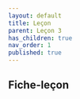 ```yaml
---
layout: default
title: Leçon
parent: Leçon 3
has_children: true
nav_order: 1
published: true
---
```

## Fiche-leçon



